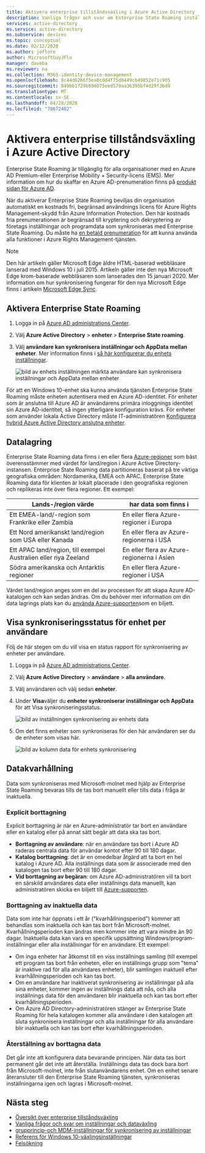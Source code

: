 ```yaml
---
title: Aktivera enterprise tillståndsväxling i Azure Active Directory
description: Vanliga frågor och svar om Enterprise State Roaming inställningar i Windows-enheter.
services: active-directory
ms.service: active-directory
ms.subservice: devices
ms.topic: conceptual
ms.date: 02/12/2020
ms.author: joflore
author: MicrosoftGuyJFlo
manager: daveba
ms.reviewer: na
ms.collection: M365-identity-device-management
ms.openlocfilehash: 8c44d6266f5ea8cdd4f75d0449cb49852e71c905
ms.sourcegitcommit: 849bb1729b89d075eed579aa36395bf4d29f3bd9
ms.translationtype: MT
ms.contentlocale: sv-SE
ms.lasthandoff: 04/28/2020
ms.locfileid: "78672402"
---
```

# <a name="enable-enterprise-state-roaming-in-azure-active-directory"></a>Aktivera enterprise tillståndsväxling i Azure Active Directory

Enterprise State Roaming är tillgänglig för alla organisationer med en Azure AD Premium-eller Enterprise Mobility + Security-licens (EMS). Mer information om hur du skaffar en Azure AD-prenumeration finns på [produkt sidan för Azure AD](https://azure.microsoft.com/services/active-directory).

När du aktiverar Enterprise State Roaming beviljas din organisation automatiskt en kostnads fri, begränsad användnings licens för Azure Rights Management-skydd från Azure Information Protection. Den här kostnads fria prenumerationen är begränsad till kryptering och dekryptering av företags inställningar och programdata som synkroniseras med Enterprise State Roaming. Du måste ha [en betald prenumeration](https://azure.microsoft.com/pricing/details/information-protection/) för att kunna använda alla funktioner i Azure Rights Management-tjänsten.

> [!NOTE]
> Den här artikeln gäller Microsoft Edge äldre HTML-baserad webbläsare lanserad med Windows 10 i juli 2015. Artikeln gäller inte den nya Microsoft Edge krom-baserade webbläsaren som lanserades den 15 januari 2020. Mer information om hur synkronisering fungerar för den nya Microsoft Edge finns i artikeln [Microsoft Edge Sync](/deployedge/microsoft-edge-enterprise-sync).

## <a name="to-enable-enterprise-state-roaming"></a>Aktivera Enterprise State Roaming

1. Logga in på [Azure AD administrations Center](https://aad.portal.azure.com/).
1. Välj **Azure Active Directory** &gt; **enheter** &gt; **Enterprise State roaming**.
1. Välj **användare kan synkronisera inställningar och AppData mellan enheter**. Mer information finns i [så här konfigurerar du enhets inställningar](/azure/active-directory/device-management-azure-portal).
  
   ![bild av enhets inställningen märkta användare kan synkronisera inställningar och AppData mellan enheter](./media/enterprise-state-roaming-enable/device-settings.png)
  
För att en Windows 10-enhet ska kunna använda tjänsten Enterprise State Roaming måste enheten autentisera med en Azure AD-identitet. För enheter som är anslutna till Azure AD är användarens primära inloggnings identitet sin Azure AD-identitet, så ingen ytterligare konfiguration krävs. För enheter som använder lokala Active Directory måste IT-administratören [Konfigurera hybrid Azure Active Directory anslutna enheter](hybrid-azuread-join-manual-steps.md). 

## <a name="data-storage"></a>Datalagring

Enterprise State Roaming data finns i en eller flera [Azure-regioner](https://azure.microsoft.com/regions/) som bäst överensstämmer med värdet för land/region i Azure Active Directory-instansen. Enterprise State Roaming data partitioneras baserat på tre viktiga geografiska områden: Nordamerika, EMEA och APAC. Enterprise State Roaming data för klienten är lokalt placerade i den geografiska regionen och replikeras inte över flera regioner.  Ett exempel:

| Lands-/region värde | har data som finns i |
| -------------------- | ------------------------ |
| Ett EMEA-land/-region som Frankrike eller Zambia | En eller flera Azure-regioner i Europa |
| Ett Nord amerikanskt land/region som USA eller Kanada | En eller flera av Azure-regionerna i USA |
| Ett APAC land/region, till exempel Australien eller nya Zeeland | En eller flera av Azure-regionerna i Asien |
| Södra amerikanska och Antarktis regioner | En eller flera Azure-regioner i USA |

Värdet land/region anges som en del av processen för att skapa Azure AD-katalogen och kan sedan ändras. Om du behöver mer information om din data lagrings plats kan du [använda Azure-supporten](https://azure.microsoft.com/support/options/)som en biljett.

## <a name="view-per-user-device-sync-status"></a>Visa synkroniseringsstatus för enhet per användare

Följ de här stegen om du vill visa en status rapport för synkronisering av enheter per användare.

1. Logga in på [Azure AD administrations Center](https://aad.portal.azure.com/).
1. Välj **Azure Active Directory** &gt; **användare** &gt; **alla användare**.
1. Välj användaren och välj sedan **enheter**.
1. Under **Visa**väljer du **enheter synkroniserar inställningar och AppData** för att Visa synkroniseringsstatus.
  
   ![bild av inställningen synkronisering av enhets data](./media/enterprise-state-roaming-enable/sync-status.png)
  
1. Om det finns enheter som synkroniseras för den här användaren ser du de enheter som visas här.
  
   ![bild av kolumn data för enhets synkronisering](./media/enterprise-state-roaming-enable/device-status-row.png)

## <a name="data-retention"></a>Datakvarhållning

Data som synkroniseras med Microsoft-molnet med hjälp av Enterprise State Roaming bevaras tills de tas bort manuellt eller tills data i fråga är inaktuella. 

### <a name="explicit-deletion"></a>Explicit borttagning

Explicit borttagning är när en Azure-administratör tar bort en användare eller en katalog eller på annat sätt begär att data ska tas bort.

* **Borttagning av användare**: när en användare tas bort i Azure AD raderas centrala data för användar kontot efter 90 till 180 dagar. 
* **Katalog borttagning**: det är en omedelbar åtgärd att ta bort en hel katalog i Azure AD. Alla inställnings data som är associerade med den katalogen tas bort efter 90 till 180 dagar. 
* **Vid borttagning av begäran**: om Azure AD-administratören vill ta bort en särskild användares data eller inställnings data manuellt, kan administratören skicka en biljett till [Azure-supporten](https://azure.microsoft.com/support/). 

### <a name="stale-data-deletion"></a>Borttagning av inaktuella data

Data som inte har öppnats i ett år ("kvarhållningsperiod") kommer att behandlas som inaktuella och kan tas bort från Microsoft-molnet. Kvarhållningsperioden kan ändras men kommer inte att vara mindre än 90 dagar. Inaktuella data kan vara en specifik uppsättning Windows/program-inställningar eller alla inställningar för en användare. Ett exempel:

* Om inga enheter har åtkomst till en viss inställnings samling (till exempel ett program tas bort från enheten, eller en inställnings grupp som "tema" är inaktive rad för alla användares enheter), blir samlingen inaktuell efter kvarhållningsperioden och kan tas bort. 
* Om en användare har inaktiverat synkronisering av inställningar på alla sina enheter, kommer ingen av inställnings data att nås, och alla inställnings data för den användaren blir inaktuella och kan tas bort efter kvarhållningsperioden. 
* Om Azure AD Directory-administratören stänger av Enterprise State Roaming för hela katalogen kommer alla användare i den katalogen att sluta synkronisera inställningar och alla inställningar för alla användare blir inaktuella och kan tas bort efter kvarhållningsperioden. 

### <a name="deleted-data-recovery"></a>Återställning av borttagna data

Det går inte att konfigurera data bevarande principen. När data tas bort permanent går det inte att återställa. Inställnings data tas dock bara bort från Microsoft-molnet, inte från slutanvändarens enhet. Om en enhet senare återansluter till den Enterprise State Roaming tjänsten, synkroniseras inställningarna igen och lagras i Microsoft-molnet.

## <a name="next-steps"></a>Nästa steg

* [Översikt över enterprise tillståndsväxling](enterprise-state-roaming-overview.md)
* [Vanliga frågor och svar om inställningar och dataväxling](enterprise-state-roaming-faqs.md)
* [grupprincip-och MDM-inställningar för synkronisering av inställningar](enterprise-state-roaming-group-policy-settings.md)
* [Referens för Windows 10-växlingsinställningar](enterprise-state-roaming-windows-settings-reference.md)
* [Felsökning](enterprise-state-roaming-troubleshooting.md)
